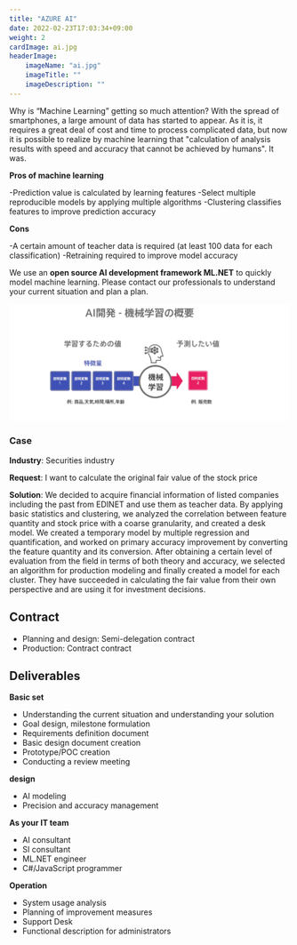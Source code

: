 ```yaml
---
title: "AZURE AI"
date: 2022-02-23T17:03:34+09:00
weight: 2
cardImage: ai.jpg
headerImage:
    imageName: "ai.jpg"
    imageTitle: ""
    imageDescription: ""
---
```


Why is “Machine Learning” getting so much attention? With the spread of smartphones, a large amount of data has started to appear. As it is, it requires a great deal of cost and time to process complicated data, but now it is possible to realize by machine learning that "calculation of analysis results with speed and accuracy that cannot be achieved by humans". It was.

**Pros of machine learning**

-Prediction value is calculated by learning features
-Select multiple reproducible models by applying multiple algorithms
-Clustering classifies features to improve prediction accuracy

**Cons**

-A certain amount of teacher data is required (at least 100 data for each classification)
-Retraining required to improve model accuracy



We use an **open source AI development framework ML.NET** to quickly model machine learning. Please contact our professionals to understand your current situation and plan a plan.

![ Image is not Available !](azure-ai.webp)

### Case

**Industry**: Securities industry

**Request**: I want to calculate the original fair value of the stock price

**Solution**: We decided to acquire financial information of listed companies including the past from EDINET and use them as teacher data. By applying basic statistics and clustering, we analyzed the correlation between feature quantity and stock price with a coarse granularity, and created a desk model. We created a temporary model by multiple regression and quantification, and worked on primary accuracy improvement by converting the feature quantity and its conversion. After obtaining a certain level of evaluation from the field in terms of both theory and accuracy, we selected an algorithm for production modeling and finally created a model for each cluster. They have succeeded in calculating the fair value from their own perspective and are using it for investment decisions.


## Contract
- Planning and design: Semi-delegation contract
- Production: Contract contract

## Deliverables

**Basic set**

- Understanding the current situation and understanding your solution
- Goal design, milestone formulation
- Requirements definition document
- Basic design document creation
- Prototype/POC creation
- Conducting a review meeting



**design**

- AI modeling
- Precision and accuracy management

**As your IT team**

- AI consultant
- SI consultant
- ML.NET engineer
- C#/JavaScript programmer

**Operation**

- System usage analysis
- Planning of improvement measures
- Support Desk
- Functional description for administrators